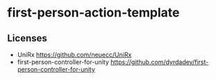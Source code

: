 # first-person-action-template

## Licenses

- UniRx https://github.com/neuecc/UniRx
- first-person-controller-for-unity https://github.com/dyrdadev/first-person-controller-for-unity
